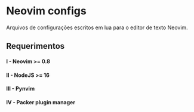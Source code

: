 # Neovim configs

Arquivos de configurações escritos em lua para o editor de texto Neovim.

## Requerimentos
#### I - Neovim >= 0.8
#### II - NodeJS >= 16
#### III - Pynvim
#### IV - Packer plugin manager
